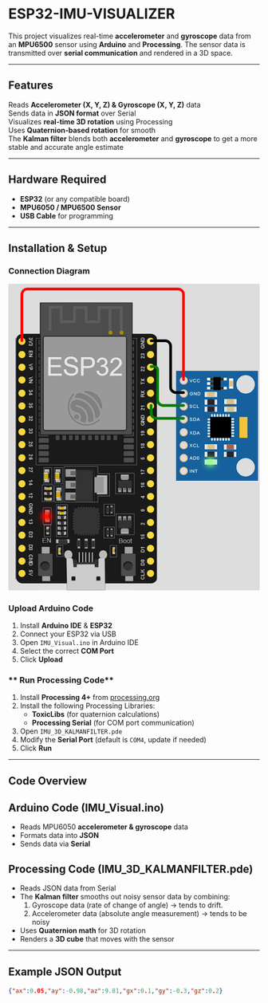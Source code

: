 # ESP32-IMU-VISUALIZER  

This project visualizes real-time **accelerometer** and **gyroscope** data from an **MPU6500** sensor using **Arduino** and **Processing**. The sensor data is transmitted over **serial communication** and rendered in a 3D space.

---

##  **Features**
  Reads **Accelerometer (X, Y, Z) & Gyroscope (X, Y, Z)** data  
  Sends data in **JSON format** over Serial  
  Visualizes **real-time 3D rotation** using Processing  
  Uses **Quaternion-based rotation** for smooth  
  The **Kalman filter** blends both **accelerometer** and **gyroscope** to get a more stable and accurate angle estimate  


  

---

##  **Hardware Required**
-  **ESP32** (or any compatible board)  
-  **MPU6050 / MPU6500 Sensor**  
-  **USB Cable** for programming  

---

## **Installation & Setup**
### Connection Diagram

![Hardware Connection](images/connection.png)

### **Upload Arduino Code**
1. Install **Arduino IDE** & **ESP32**  
2. Connect your ESP32 via USB  
3. Open `IMU_Visual.ino` in Arduino IDE  
4. Select the correct **COM Port**  
5. Click **Upload**   

### ** Run Processing Code**
1. Install **Processing 4+** from [processing.org](https://processing.org/)  
2. Install the following Processing Libraries:  
   - **ToxicLibs** (for quaternion calculations)  
   - **Processing Serial** (for COM port communication)  
3. Open `IMU_3D_KALMANFILTER.pde`  
4. Modify the **Serial Port** (default is `COM4`, update if needed)  
5. Click **Run**  

---

##  **Code Overview**
## **Arduino Code (IMU_Visual.ino)**
- Reads MPU6050 **accelerometer & gyroscope** data  
- Formats data into **JSON**  
- Sends data via **Serial**  

## **Processing Code (IMU_3D_KALMANFILTER.pde)**
- Reads JSON data from Serial
- The **Kalman filter** smooths out noisy sensor data by combining:
    1. Gyroscope data (rate of change of angle) → tends to drift.
    2. Accelerometer data (absolute angle measurement) → tends to be noisy  
- Uses **Quaternion math** for 3D rotation  
- Renders a **3D cube** that moves with the sensor  

---

##  **Example JSON Output**
```json
{"ax":0.05,"ay":-0.98,"az":9.81,"gx":0.1,"gy":-0.3,"gz":0.2}
